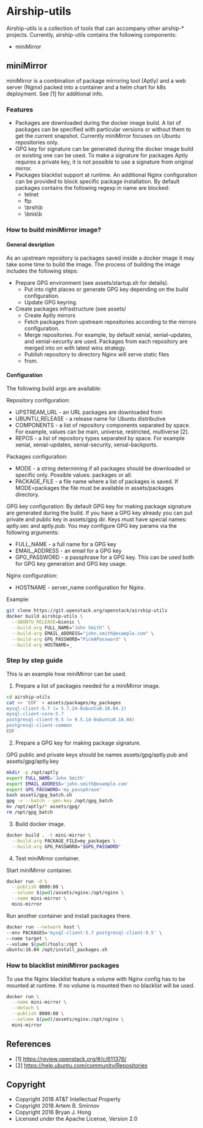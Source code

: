 # Airship-utils

Airship-utils is a collection of tools that can accompany other airship-* projects.
Currently, airship-utils contains the following components:

- miniMirror

## miniMirror

miniMirror is a combination of package mirroring tool (Aptly) and a web server (Nginx)
packed into a container and a helm chart for k8s deployment. See [1] for additional info.

### Features

- Packages are downloaded during the docker image build.
  A list of packages can be specified with particular versions or
  without them to get the current snapshot. Currently miniMirror
  focuses on Ubuntu repositories only.
- GPG key for signature can be generated during the docker image build
  or existing one can be used. To make a signature for packages Aptly
  requires a private key, it is not possible to use a signature from
  original mirror.
- Packages blacklist support at runtime. An additional Nginx
  configuration can be provided to block specific package
  installation. By default packages contains the following regexp in name are blocked:
  - telnet
  - ftp
  - \brsh\b
  - \bnis\b

### How to build miniMirror image?

#### General desription

As an upstream repository is packages saved inside a docker image it
may take some time to build the image. The process of building the image
includes the following steps:

- Prepare GPG environment (see assets/startup.sh for details).
  - Put into right places or generate GPG key depending on the build
    configuration.
  - Update GPG keyring.
- Create packages infrastructure (see assets/
  - Create Aptly mirrors
  - Fetch packages from upstream repositories according to the mirrors
    configuration.
  - Merge repositories. For example, by default xenial, xenial-updates,
    and xenial-security are used. Packages from each repository are
    merged into on with latest wins strategy.
  - Publish repository to directory Nginx will serve static files
  - from.

#### Configuration

The following build args are available:

Repository configuration:

- UPSTREAM_URL - an URL packages are downloaded from
- UBUNTU_RELEASE - a release name for Ubuntu distributive
- COMPONENTS - a list of repository components separated by space.
  For example, values can be main, universe, restricted, multiverse [2].
- REPOS - a list of repository types separated by space.
  For example xenial, xenial-updates, xenial-security, xenial-backports.

Packages configuration:
- MODE - a string determining if all packages should be downloaded or
  specific only. Possible values: packages or all.
- PACKAGE_FILE - a file name where a list of packages is saved. If
  MODE=packages the file must be available in assets/packages
  directory.

GPG key configuration:
By default GPG key for making package signature are generated during
the build. If you have a GPG key already you can put private and
public key in assets/gpg dir.  Keys must have special names: aptly.sec
and aptly.pub. You may configure GPG key params via the following arguments:
- FULL_NAME - a full name for a GPG key
- EMAIL_ADDRESS - an email for a GPG key
- GPG_PASSWORD - a passphrase for a GPG key. This can be used both for
  GPG key generation and GPG key usage.

Nginx configuration:
- HOSTNAME - server_name configuration for Nginx.

Example:

```bash
git clone https://git.openstack.org/openstack/airship-utils
docker build airship-utils \
  --UBUNTU_RELEASE=bionic \
  --build-arg FULL_NAME="John Smith" \
  --build-arg EMAIL_ADDRESS="john.smith@example.com" \
  --build-arg GPG_PASSWORD="PickAPassword" \
  --build-arg HOSTNAME=_
```

### Step by step guide

This is an example how miniMirror can be used.

1) Prepare a list of packages needed for a miniMirror image.

```bash
cd airship-utils
cat << 'EOF' > assets/packages/my_packages
mysql-client-5.7 (= 5.7.24-0ubuntu0.16.04.1)
mysql-client-core-5.7
postgresql-client-9.5 (= 9.5.14-0ubuntu0.16.04)
postgresql-client-common
EOF
```

2) Prepare a GPG key for making package signature.

GPG public and private keys should be names assets/gpg/aptly.pub and assets/gpg/aptly.key

```bash
mkdir -p /opt/aptly
export FULL_NAME='John Smith'
export EMAIL_ADDRESS='john.smith@example.com'
export GPG_PASSWORD='my_passphrase'
bash assets/gpg_batch.sh
gpg -v --batch --gen-key /opt/gpg_batch
mv /opt/aptly/* assets/gpg/
rm /opt/gpg_batch
```

3) Build docker image.

```bash
docker build . -t mini-mirror \
  --build-arg PACKAGE_FILE=my_packages \
  --build-arg GPG_PASSWORD="$GPG_PASSWORD"
```

4) Test miniMirror container.

Start miniMirror container.

```bash
docker run -d \
  --publish 8080:80 \
  --volume $(pwd)/assets/nginx:/opt/nginx \
  --name mini-mirror \
  mini-mirror
```

Run another container and install packages there.

```bash
docker run --network host \
--env PACKAGES='mysql-client-5.7 postgresql-client-9.5' \
--name target \
--volume $(pwd)/tools:/opt \
ubuntu:16.04 /opt/install_packages.sh
```

### How to blacklist miniMirror packages

To use the Nginx blacklist feature a volume with Nginx config has to
be mounted at runtime.  If no volume is mounted then no blacklist will
be used.

```bash
docker run \
  --name mini-mirror \
  --detach \
  --publish 8080:80 \
  --volume $(pwd)/assets/nginx:/opt/nginx \
  mini-mirror
```

## References

* [1] https://review.openstack.org/#/c/611376/
* [2] https://help.ubuntu.com/community/Repositories

## Copyright

* Copyright 2018 AT&T Intellectual Property
* Copyright 2018 Artem B. Smirnov
* Copyright 2016 Bryan J. Hong
* Licensed under the Apache License, Version 2.0
